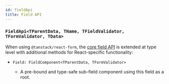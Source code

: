 ```yaml
---
id: fieldApi
title: Field API
---
```


### `FieldApi<TParentData, TName, TFieldValidator, TFormValidator, TData>`

When using `@tanstack/react-form`, the [core field API](../../../../reference/fieldApi) is extended at type level with additional methods for React-specific functionality:

- ```tsx
  Field: FieldComponent<TParentData, TFormValidator>
  ```
  - A pre-bound and type-safe sub-field component using this field as a root.
